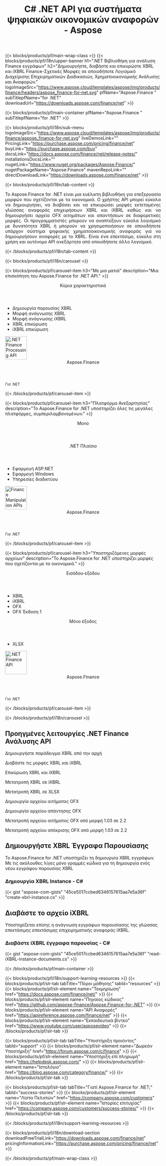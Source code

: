 ﻿---
title: C# .NET API για συστήματα ψηφιακών οικονομικών αναφορών - Aspose 
weight: 20
url: /el/net/ 
description: Βιβλιοθήκη C# ASP.NET VB.NET για μετατροπή οικονομικών καταστάσεων σε επεκτάσιμη γλώσσα αναφοράς επιχειρήσεων XBRL και iXBRL για ανάλυση για τη δημιουργία XBRL ταξινομιών και αναφορών
---
{{< blocks/products/pf/main-wrap-class >}}
{{< blocks/products/pf/i18n/upper-banner h1=".NET Βιβλιοθήκη για ανάλυση Finance εγγράφων" h2="Δημιουργήστε, διαβάστε και επικυρώστε XBRL και iXBRL Finance-Σχετικές Μορφές σε οποιοδήποτε Λογισμικό Διαχείρισης Επιχειρηματικών Διαδικασιών, Χρηματοοικονομικής Ανάλυσης και Αναφορών." logoImageSrc="https://www.aspose.cloud/templates/aspose/img/products/finance/headers/aspose_finance-for-net.svg" pfName="Aspose.Finance " subTitlepfName="for .NET" downloadUrl="https://downloads.aspose.com/finance/net" >}}

{{< blocks/products/pf/main-container pfName="Aspose.Finance " subTitlepfName="for .NET" >}}

{{< blocks/products/pf/i18n/sub-menu logoImageSrc="https://www.aspose.cloud/templates/aspose/img/products/finance/aspose_finance-for-net.svg" liveDemosLink="" PricingLink="https://purchase.aspose.com/pricing/finance/net" buyLink="https://purchase.aspose.com/buy" docsLink="https://docs.aspose.com/finance/net/release-notes/" installationsDocsLink="" nugetLink="https://www.nuget.org/packages/Aspose.Finance/" nugetPackageName="Aspose.Finance" mavenRepoLink="" directDownloadLink="https://downloads.aspose.com/finance/net" >}}

{{< blocks/products/pf/i18n/tab-content >}}
<p align="justify"> Το Aspose.Finance for .NET είναι μια ευέλικτη βιβλιοθήκη για επεξεργασία μορφών που σχετίζονται με τα οικονομικά. Ο χρήστης API μπορεί εύκολα να δημιουργήσει, να διαβάσει και να επικυρώσει μορφές εκτεταμένης γλώσσας αναφοράς επιχειρήσεων XBRL και iXBRL καθώς και να δημιουργήσει αρχεία OFX αιτημάτων και απαντήσεων σε διαφορετικές μορφές. Οι προγραμματιστές μπορούν να αναπτύξουν εύκολα λογισμικό με δυνατότητα XBRL ή μπορούν να χρησιμοποιήσουν σε οποιοδήποτε υπάρχον σύστημα ψηφιακής χρηματοοικονομικής αναφοράς για να δημιουργήσουν αναφορές με το XBRL. Είναι ένα επεκτάσιμο, εύκολο στη χρήση και αυτόνομο API ανεξάρτητο από οποιοδήποτε άλλο λογισμικό.</p>

{{< /blocks/products/pf/i18n/tab-content >}}

<!--Diagrams Start-->
{{< blocks/products/pf/i18n/carousel >}}

{{< blocks/products/pf/carousel-item h3="Με μια ματιά" description="Μια επισκόπηση του Aspose.Finance for .NET API." >}}
<div class="diagram1 d1-net">
 <div class="d1-row">
  <div class="d1-col d1-left">
   <header>
    <i class="fa fa-cogs">
    </i>
    Κύρια χαρακτηριστικά
   </header>
   <ul>
    <li>
     Δημιουργία παρουσίας XBRL
    </li>
    <li>
     Μορφή ανάγνωσης XBRL
    </li>
    <li>
     Μορφή ανάγνωσης iXBRL
    </li>
    <li>
     XBRL επικύρωση
    </li>
    <li>
     iXBRL επικύρωση
    </li>
   </ul>
  </div>
  <!--/left-->
  <div class="d1-col d1-right">
   <!--<header><i class="fa fa-cogs"> </i>General Features</header>

<ul>

<li>File Loading</li>

</ul>-->
  </div>
  <!--/right-->
 </div>
 <!--/row-->
 <div class="d1-logo">
  <img width="70" height="75" alt=".NET Finance Processing API" src="https://www.aspose.cloud/templates/aspose/img/products/finance/aspose_finance-for-net.svg"/>
  <header>
   Aspose.Finance
  </header>
  <footer>
   <small>
    <em>
     Για
    </em>
    .NET
   </small>
  </footer>
 </div>
 <!--/logo-->
</div>

{{< /blocks/products/pf/carousel-item >}}

{{< blocks/products/pf/carousel-item h3="Πλατφόρμα Ανεξαρτησίας" description="Το Aspose.Finance for .NET υποστηρίζει όλες τις μεγάλες πλατφόρμες, συμπεριλαμβανομένων." >}}
<div class="diagram1 d1-net">
 <div class="d1-row">
  <div class="d1-col d1-left">
   <header>
    <i class="fa fa-cubes">
    </i>
    Mono
   </header>
  </div>
  <!--/left-->
  <div class="d1-col d1-right">
   <header>
    <i class="fa fa-cubes">
    </i>
    .NET Πλαίσιο
   </header>
   <ul>
    <li>
     Εφαρμογή ASP.NET
    </li>
    <li>
     Εφαρμογή Windows
    </li>
    <li>
     Υπηρεσίες διαδικτύου
    </li>
   </ul>
  </div>
  <!--/right-->
 </div>
 <!--/row-->
 <div class="d1-logo">
  <img width="70" height="75" alt="Finance Manipulation APIs" src="https://www.aspose.cloud/templates/aspose/img/products/finance/aspose_finance-for-net.svg"/>
  <header>
   Aspose.Finance
  </header>
  <footer>
   <small>
    <em>
     Για
    </em>
    .NET
   </small>
  </footer>
 </div>
 <!--/logo-->
</div>

{{< /blocks/products/pf/carousel-item >}}

{{< blocks/products/pf/carousel-item h3="Υποστηριζόμενες μορφές αρχείων" description="Το Aspose.Finance for .NET υποστηρίζει μορφές που σχετίζονται με τα οικονομικά." >}}
<div class="diagram1 d2 d1-net">
 <div class="d1-row">
  <div class="d1-col d1-left">
   <header>
    <i class="fa fa-arrows-v">
    </i>
    Εισόδου-εξόδου
   </header>
   <ul>
    <li>
     XBRL
    </li>
    <li>
     iXBRL
    </li>
    <li>
     OFX
    </li>
    <li>
     OFX Έκδοση 1
    </li>
   </ul>
  </div>
  <!--/left-->
  <div class="d1-col d1-right">
   <header><i class="fa  fa-mail-forward"> </i> Μόνο έξοδος</header>

<ul>

<li>XLSX</li>

</ul>
  </div>
  <!--/right-->
 </div>
 <!--/row-->
 <div class="d1-logo">
  <img width="70" height="75" alt=".NET Finance API" src="https://www.aspose.cloud/templates/aspose/img/products/finance/aspose_finance-for-net.svg"/>
  <header>
   Aspose.Finance
  </header>
  <footer>
   <small>
    <em>
     Για
    </em>
    .NET
   </small>
  </footer>
 </div>
 <!--/logo-->
</div>

{{< /blocks/products/pf/carousel-item >}}

{{< /blocks/products/pf/i18n/carousel >}}
<!--Diagrams End-->

<!--Feature-section Start-->
<div class="container-fluid features-section bg-gray singleproduct">
 <a class="anchor" id="features" name="features">
 </a>
 <div class="row">
  <div class="container">
   <h2 class="pr-ft">
    Προηγμένες λειτουργίες .NET Finance Ανάλυσης API
   </h2>
   <p>
   </p>
   <div class="col-lg-4">
    <em class="fa fa-plus-square-o ico-blue fa-2x col-lg-2">
    </em>
    <p class="col-lg-10">
     Δημιουργήστε παράδειγμα XBRL από την αρχή
    </p>
   </div>
   <div class="col-lg-4">
    <em class="fa fa-check ico-blue fa-2x col-lg-2">
    </em>
    <p class="col-lg-10">
     Διαβάστε τις μορφές XBRL και iXBRL
    </p>
   </div>
   <div class="col-lg-4">
    <em class="fa fa-cog ico-blue fa-2x col-lg-2">
    </em>
    <p class="col-lg-10">
     Επικύρωση XBRL και iXBRL
    </p>
   </div>
 <div class="col-lg-4">
    <em class="fa fa-mail-forward ico-blue fa-2x col-lg-2">
    </em>
    <p class="col-lg-10">
     Μετατροπή XBRL σε iXBRL
    </p>
   </div>
   <div class="col-lg-4">
    <em class="fa fa-mail-forward ico-blue fa-2x col-lg-2">
    </em>
    <p class="col-lg-10">
     Μετατροπή XBRL σε XLSX
    </p>
   </div>
   <div class="col-lg-4">
    <em class="fa fa-plus-square-o ico-blue fa-2x col-lg-2">
    </em>
    <p class="col-lg-10">
     Δημιουργία αρχείου αιτήματος OFX
    </p>
   </div>
   <div class="col-lg-4">
    <em class="fa fa-plus-square-o ico-blue fa-2x col-lg-2">
    </em>
    <p class="col-lg-10">
     Δημιουργία αρχείου απάντησης OFX
    </p>
   </div>

   <div class="col-lg-4">
    <em class="fa fa-mail-forward ico-blue fa-2x col-lg-2">
    </em>
    <p class="col-lg-10">
     Μετατροπή αρχείου αιτήματος OFX από μορφή 1.03 σε 2.2
    </p>
   </div>
   <div class="col-lg-4">
    <em class="fa fa-mail-forward ico-blue fa-2x col-lg-2">
    </em>
    <p class="col-lg-10">
     Μετατροπή αρχείου απόκρισης OFX από μορφή 1.03 σε 2.2
    </p>
   </div>
   <!--<div class="col-lg-4"><em class="fa fa-shield ico-blue fa-2x col-lg-2"> </em>

<p class="col-lg-10">Validate XBRL</p>

</div>

<div class="col-lg-4"><em class="fa fa-plus ico-blue fa-2x col-lg-2"> </em>

<p class="col-lg-10">Validate iXRL</p>

</div>

<div class="col-lg-4"><em class="fa fa-edit ico-blue fa-2x col-lg-2"> </em>

<p class="col-lg-10">Change the node properties</p>

</div>

<div class="col-lg-4"><em class="fa fa-cog ico-blue fa-2x col-lg-2"> </em>

<p class="col-lg-10">Content navigation using XPath Query</p>

</div>

<div class="col-lg-4"><em class="fa fa-recycle ico-blue fa-2x col-lg-2"> </em>

<p class="col-lg-10">Navigate via CSS Selectors, Element and Document Traversal</p>

</div>

<div class="col-lg-4"><em class="fa fa-cogs ico-blue fa-2x col-lg-2"> </em>

<p class="col-lg-10">DOM Tree manipulation of official SVG specifications</p>

</div>-->
   <div class="col-lg-12">
    <h2 class="h2title">
     Δημιουργήστε XBRL Έγγραφα Παρουσίασης
    </h2>
    <p>
     Το Aspose.Finance for .NET υποστηρίζει τη δημιουργία XBRL εγγράφων. Με τις ακόλουθες λίγες μόνο γραμμές κώδικα για τη δημιουργία ενός νέου εγγράφου παρουσίας XBRL
    </p>
    <div class="codeblock" id="code">
     <h3>
      Δημιουργία XBRL Instance - C#
     </h3>
{{< gist "aspose-com-gists" "45ce5017ccbed6346157615aa7e5a36f" "create-xbrl-instance.cs" >}}
    </div>
   </div>
   <div class="col-lg-12">
    <h2 class="h2title">
     Διαβάστε το αρχείο iXBRL
    </h2>
    <p>
     Υποστηρίζεται επίσης η ανάγνωση εγγράφων παρουσίασης της γλώσσας επεκτάσιμης επεκτάσιμης επιχειρηματικής αναφοράς iXBRL.
    </p>
    <div class="codeblock" id="code">
     <h3>
      Διαβάστε iXBRL έγγραφα παρουσίας - C#
     </h3>
{{< gist "aspose-com-gists" "45ce5017ccbed6346157615aa7e5a36f" "read-iXBRL-instance-documents.cs" >}}
    </div>
   </div>
   <!--<div class="col-lg-12">

<h2 class="h2title">Various Imaging Filters</h2>

<p>Aspose.PUB for .NET provides the core imaging features such as color adjustment via its class libraries. Developers can easily adjust brightness, contrast or gamma on raster image loaded by the API. Furthermore, developers can dynamically dither or blur images as well as use popular filters including Median, Gauss Wiener, Motion Wiener and Bradley Threshold.</p>

</div>-->
  </div>
 </div>
</div>
<!--Feature-section End-->

{{< /blocks/products/pf/main-container >}}


{{< blocks/products/pf/i18n/support-learning-resources >}}
{{< blocks/products/pf/slr-tab tabTitle="Πόροι μάθησης" tabId="resources" >}}
{{< blocks/products/pf/slr-element name="Τεκμηρίωση" href="https://docs.aspose.com/finance/net/" >}}
{{< blocks/products/pf/slr-element name="Πηγαίος κώδικας" href="https://github.com/aspose-finance/Aspose.Finance-for-.NET" >}}
{{< blocks/products/pf/slr-element name="API Αναφορές" href="https://apireference.aspose.com/finance/net" >}}
{{< blocks/products/pf/slr-element name="Εκπαιδευτικά βίντεο" href="https://www.youtube.com/user/asposevideo" >}}
{{< /blocks/products/pf/slr-tab >}}

{{< blocks/products/pf/slr-tab tabTitle="Υποστήριξη προιόντος" tabId="support" >}}
{{< blocks/products/pf/slr-element name="Δωρεάν Υποστήριξη" href="https://forum.aspose.com/c/finance" >}}
{{< blocks/products/pf/slr-element name="Υποστήριξη επί πληρωμή" href="https://helpdesk.aspose.com/" >}}
{{< blocks/products/pf/slr-element name="Ιστολόγιο" href="https://blog.aspose.com/category/finance/" >}}
{{< /blocks/products/pf/slr-tab >}}

{{< blocks/products/pf/slr-tab tabTitle="Γιατί Aspose.Finance for .NET;" tabId="success-stories" >}}
{{< blocks/products/pf/slr-element name="Λίστα Πελατών" href="https://company.aspose.com/customers" >}}
{{< blocks/products/pf/slr-element name="Ιστορίες επιτυχίας" href="https://company.aspose.com/customers/success-stories/" >}}
{{< /blocks/products/pf/slr-tab >}}

{{< /blocks/products/pf/i18n/support-learning-resources >}}

{{< blocks/products/pf/i18n/download-section downloadFreeTrialLink="https://downloads.aspose.com/finance/net" pricingInformationLink="https://purchase.aspose.com/pricing/finance/net" >}}


{{< /blocks/products/pf/main-wrap-class >}}
